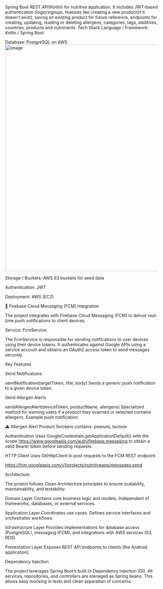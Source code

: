 Spring Boot REST API(Kotlin) for nutritive application. It includes JWT-based authentication (login/signup), features like creating a new product(if it doesn't exist), saving an existing product for future reference, endpoints for creating, updating, reading or deleting allergens, categories, tags, additives, countries, products and nutriments.
Tech Stack
Language / Framework: Kotlin / Spring Boot

Database: PostgreSQL on AWS
<img width="1596" height="748" alt="image" src="https://github.com/user-attachments/assets/bdc45620-bcd0-4fba-bab2-7ec59705bfb8" />

Storage / Buckets: AWS S3 buckets for seed data

Authentication: JWT

Deployment: AWS (EC2)

🔔 Firebase Cloud Messaging (FCM) Integration

The project integrates with Firebase Cloud Messaging (FCM) to deliver real-time push notifications to client devices.

Service: FcmService

The FcmService is responsible for sending notifications to user devices using their device tokens. It authenticates against Google APIs using a service account and obtains an OAuth2 access token to send messages securely.

Key Features

Send Notifications

sendNotification(targetToken, title, body)
Sends a generic push notification to a given device token.

Send Allergen Alerts

sendAllergenAlert(deviceToken, productName, allergens)
Specialized method for warning users if a product they scanned or selected contains allergens.
Example push notification:

⚠️ Allergen Alert
Product Snickers contains: peanuts, lactose


Authentication
Uses GoogleCredentials.getApplicationDefault() with the scope
https://www.googleapis.com/auth/firebase.messaging
to obtain a valid Bearer token before sending requests.

HTTP Client
Uses OkHttpClient to post requests to the FCM REST endpoint:

https://fcm.googleapis.com/v1/projects/nutritiveapp/messages:send

Architecture

The project follows Clean Architecture principles to ensure scalability, maintainability, and testability:

Domain Layer
Contains core business logic and models.
Independent of frameworks, databases, or external services.

Application Layer
Coordinates use cases.
Defines service interfaces and orchestrates workflows.

Infrastructure Layer
Provides implementations for database access (PostgreSQL), messaging (FCM), and integrations with AWS services (S3, RDS).

Presentation Layer
Exposes REST API endpoints to clients (the Android application).

Dependency Injection

The project leverages Spring Boot’s built-in Dependency Injection (DI).
All services, repositories, and controllers are managed as Spring beans.
This allows easy mocking in tests and clean separation of concerns.
